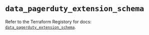 # `data_pagerduty_extension_schema`

Refer to the Terraform Registory for docs: [`data_pagerduty_extension_schema`](https://registry.terraform.io/providers/pagerduty/pagerduty/2.15.1/docs/data-sources/extension_schema).
